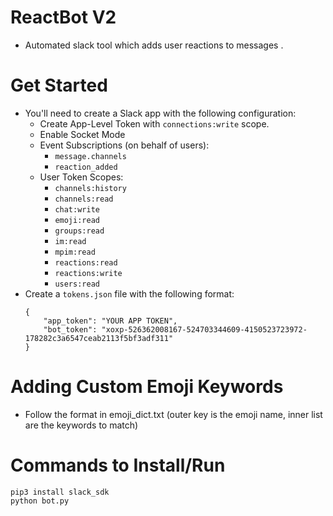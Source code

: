 # ReactBot V2
- Automated slack tool which adds user reactions to messages .

# Get Started
- You'll need to create a Slack app with the following configuration:
    - Create App-Level Token with `connections:write` scope.
    - Enable Socket Mode
    - Event Subscriptions (on behalf of users):
        - `message.channels`
        - `reaction_added`
    - User Token Scopes:
        - `channels:history`
        - `channels:read`
        - `chat:write`
        - `emoji:read`
        - `groups:read`
        - `im:read`
        - `mpim:read`
        - `reactions:read`
        - `reactions:write`
        - `users:read`
- Create a `tokens.json` file with the following format:
    ```
    {
        "app_token": "YOUR APP TOKEN",
        "bot_token": "xoxp-526362008167-524703344609-4150523723972-178282c3a6547ceab2113f5bf3adf311"
    }
    ```


# Adding Custom Emoji Keywords
- Follow the format in emoji_dict.txt (outer key is the emoji name, inner list are the keywords to match)

# Commands to Install/Run
```
pip3 install slack_sdk
python bot.py
```

